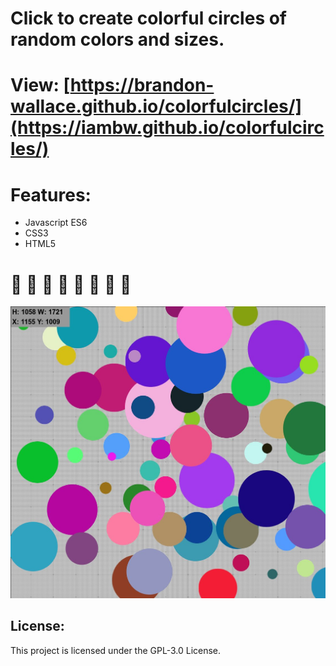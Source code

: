 # Click to create colorful circles of random colors and sizes.

# View: [https://brandon-wallace.github.io/colorfulcircles/](https://iambw.github.io/colorfulcircles/)

# Features:

* Javascript ES6
* CSS3
* HTML5

# &#127752; &#127752; &#127752; &#127752; &#127752; &#127752; &#127752; &#127752;

![screenshot](images/screenshot.jpg)

## License:

This project is licensed under the GPL-3.0 License.
